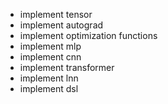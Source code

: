 - implement tensor
- implement autograd
- implement optimization functions
- implement mlp
- implement cnn
- implement transformer
- implement lnn
- implement dsl